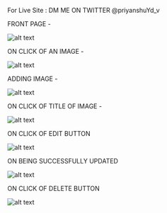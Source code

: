 
For Live Site : DM ME ON TWITTER @priyanshuYd_v


FRONT PAGE - 

![alt text](https://github.com/priyanshuyadav07804/Image_gallary_backend/assets/80442935/65b45a0d-7f38-4202-8cbd-804ed687b7e2)

ON CLICK OF AN IMAGE - 

![alt text](https://github.com/priyanshuyadav07804/Image_gallary_backend/assets/80442935/c6ec6a95-c20d-4684-a990-de33fed28518)

ADDING IMAGE -

![alt text](https://github.com/priyanshuyadav07804/Image_gallary_backend/assets/80442935/d13375b2-cf23-4ef8-86b0-6182891a6e7e)

ON CLICK OF TITLE OF IMAGE -

![alt text](https://github.com/priyanshuyadav07804/Image_gallary_backend/assets/80442935/efa0759b-4ab9-49ec-9f74-07c1163eaafc)

ON CLICK OF EDIT BUTTON

![alt text](https://github.com/priyanshuyadav07804/Image_gallary_backend/assets/80442935/fda975e8-2d62-40ad-a1a4-6b68f487ded4)

ON BEING SUCCESSFULLY UPDATED

![alt text](https://github.com/priyanshuyadav07804/Image_gallary_backend/assets/80442935/3f705203-2fda-4bca-847f-8175305c259c)

ON CLICK OF DELETE BUTTON

![alt text](https://github.com/priyanshuyadav07804/Image_gallary_backend/assets/80442935/d0498a90-cc0b-4896-ba00-a432424ed5de)











